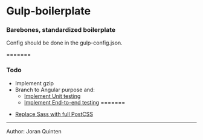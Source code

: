 Gulp-boilerplate
=======

### Barebones, standardized boilerplate

Config should be done in the gulp-config.json.

=======

### Todo

* Implement gzip
* Branch to Angular purpose and:
  * [Implement Unit testing](https://docs.angularjs.org/guide/unit-testing)
  * [Implement End-to-end testing](https://angular.github.io/protractor/#/)
=======
- [Replace Sass with full PostCSS](https://pawelgrzybek.com/from-sass-to-postcss/)

---

Author: Joran Quinten
